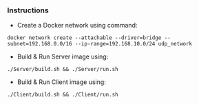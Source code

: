  
### Instructions

* Create a Docker network using command:

`docker network create --attachable --driver=bridge --subnet=192.168.0.0/16 --ip-range=192.168.10.0/24 udp_network`

* Build & Run Server image using:

`./Server/build.sh && ./Server/run.sh`

* Build & Run Client image using:

`./Client/build.sh && ./Client/run.sh`
